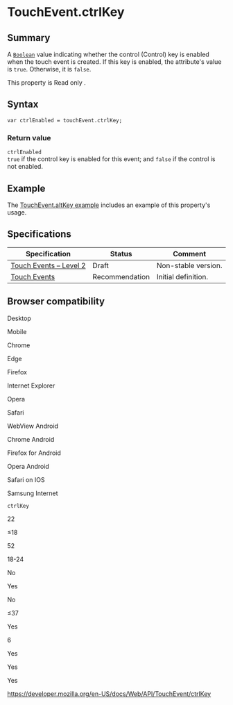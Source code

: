 TouchEvent.ctrlKey
==================

Summary
-------

A [`Boolean`](https://developer.mozilla.org/en-US/docs/Web/JavaScript/Reference/Global_Objects/Boolean) value indicating whether the control (Control) key is enabled when the touch event is created. If this key is enabled, the attribute's value is `true`. Otherwise, it is `false`.

This property is <span class="badge inline readonly">Read only </span>.

Syntax
------

    var ctrlEnabled = touchEvent.ctrlKey;

### Return value

`ctrlEnabled`  
`true` if the control key is enabled for this event; and `false` if the control is not enabled.

Example
-------

The [TouchEvent.altKey example](altkey#example) includes an example of this property's usage.

Specifications
--------------

<table><thead><tr class="header"><th>Specification</th><th>Status</th><th>Comment</th></tr></thead><tbody><tr class="odd"><td><a href="https://w3c.github.io/touch-events/#dom-touchevent-ctrlkey">Touch Events – Level 2</a></td><td><span class="spec-draft">Draft</span></td><td>Non-stable version.</td></tr><tr class="even"><td><a href="https://www.w3.org/TR/touch-events/#widl-TouchEvent-ctrlKey">Touch Events</a></td><td><span class="spec-rec">Recommendation</span></td><td>Initial definition.</td></tr></tbody></table>

Browser compatibility
---------------------

Desktop

Mobile

Chrome

Edge

Firefox

Internet Explorer

Opera

Safari

WebView Android

Chrome Android

Firefox for Android

Opera Android

Safari on IOS

Samsung Internet

`ctrlKey`

22

≤18

52

18-24

No

Yes

No

≤37

Yes

6

Yes

Yes

Yes

<a href="https://developer.mozilla.org/en-US/docs/Web/API/TouchEvent/ctrlKey" class="_attribution-link">https://developer.mozilla.org/en-US/docs/Web/API/TouchEvent/ctrlKey</a>
